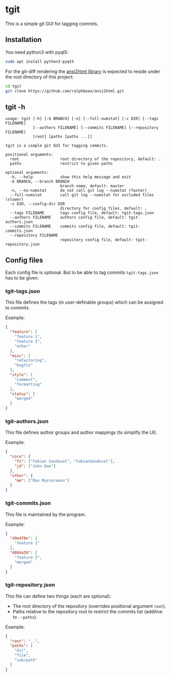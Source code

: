 # tgit

This is a simple git GUI for tagging commits.

## Installation

You need python3 with pyqt5:

```bash
sudo apt install python3-pyqt5
```

For the git-diff rendering the
[ansi2html library](https://github.com/ralphbean/ansi2html) is expected to
reside under the root directory of this project:

```bash
cd tgit
git clone https://github.com/ralphbean/ansi2html.git
```

## tgit -h

```
usage: tgit [-h] [-b BRANCH] [-n] [--full-numstat] [-c DIR] [--tags FILENAME]
            [--authors FILENAME] [--commits FILENAME] [--repository FILENAME]
            [root] [paths [paths ...]]

tgit is a simple git GUI for tagging commits.

positional arguments:
  root                  root directory of the repository, default: .
  paths                 restrict to given paths

optional arguments:
  -h, --help            show this help message and exit
  -b BRANCH, --branch BRANCH
                        branch name, default: master
  -n, --no-numstat      do not call git log --numstat (faster)
  --full-numstat        call git log --numstat for excluded files (slower)
  -c DIR, --config-dir DIR
                        directory for config files, default: .
  --tags FILENAME       tags config file, default: tgit-tags.json
  --authors FILENAME    authors config file, default: tgit-authors.json
  --commits FILENAME    commits config file, default: tgit-commits.json
  --repository FILENAME
                        repository config file, default: tgit-repository.json
```

## Config files

Each config file is optional. But to be able to tag commits `tgit-tags.json`
has to be given.

### tgit-tags.json

This file defines the tags (in user-definable groups) which can be assigned to commits.

Example:
```json
{
  "feature": [
    "feature 1",
    "feature 2",
    "other"
  ],
  "misc": [
    "refactoring",
    "bugfix"
  ],
  "style": [
    "comment",
    "formatting"
  ],
  "status": [
    "merged"
  ]
}
```

### tgit-authors.json

This file defines author groups and author mappings (to simplify the UI).

Example:
```json
{
  "core": {
    "fs": ["Fabian Sandoval", "FabianSandoval"],
    "jd": ["John Doe"]
  },
  "other": {
    "mm": ["Max Mustermann"]
  }
}
```

### tgit-commits.json

This file is maintained by the program.

Example:
```json
{
  "d9e4f8e": [
    "feature 1"
  ],
  "d884a59": [
    "feature 2",
    "merged"
  ]
}
```

### tgit-repository.json

This file can define two things (each are optional):
- The root directory of the repository
  (overrides positional argument `root`).
- Paths relative to the repository root to restrict the commits list
  (additive to `--paths`).

Example:
```json
{
  "root": "..",
  "paths": [
    "dir",
    "file",
    "sub/path"
  ]
}
```

